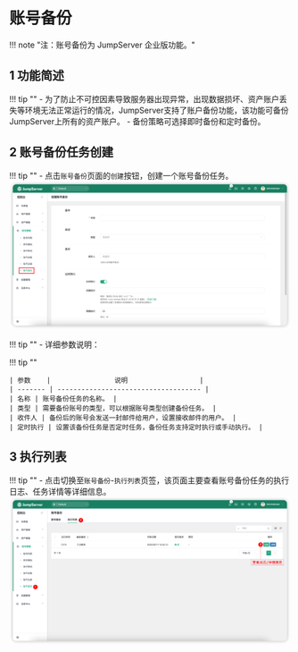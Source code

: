 # 账号备份
!!! note "注：账号备份为 JumpServer 企业版功能。"

## 1 功能简述
!!! tip ""
    - 为了防止不可控因素导致服务器出现异常，出现数据损坏、资产账户丢失等环境无法正常运行的情况，JumpServer支持了账户备份功能，该功能可备份JumpServer上所有的资产账户。
    - 备份策略可选择即时备份和定时备份。

## 2 账号备份任务创建
!!! tip ""
    - 点击`账号备份`页面的`创建`按钮，创建一个账号备份任务。
![account_backup01](../../../img/account_backup01.png)

!!! tip ""
    - 详细参数说明：

!!! tip ""

    | 参数    |                说明                  |
    | ------- | ------------------------------------ |
    | 名称 | 账号备份任务的名称。 |
    | 类型 | 需要备份账号的类型，可以根据账号类型创建备份任务。 |
    | 收件人 | 备份后的账号会发送一封邮件给用户，设置接收邮件的用户。 |
    | 定时执行 | 设置该备份任务是否定时任务，备份任务支持定时执行或手动执行。 |

## 3 执行列表
!!! tip ""
    - 点击切换至`账号备份`-`执行列表`页签，该页面主要查看账号备份任务的执行日志、任务详情等详细信息。
![account_backup02](../../../img/account_backup02.png)
